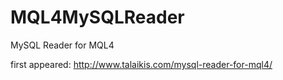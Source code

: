 # MQL4MySQLReader

MySQL Reader for MQL4

first appeared: http://www.talaikis.com/mysql-reader-for-mql4/
